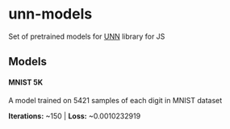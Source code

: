 # unn-models
Set of pretrained models for [UNN](https://github.com/photopea/UNN.js) library for JS
## Models
#### MNIST 5K
A model trained on 5421 samples of each digit in MNIST dataset

**Iterations:** ~150 | **Loss:** ~0.0010232919
